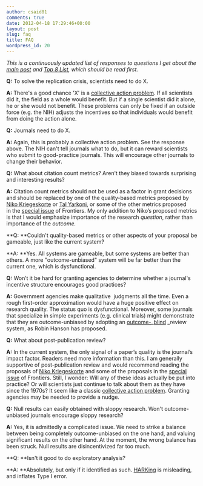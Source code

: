 ```yaml
---
author: csaid81
comments: true
date: 2012-04-18 17:29:46+00:00
layout: post
slug: faq
title: FAQ
wordpress_id: 20
---
```


_This is a continuously updated list of responses to questions I get about the [main post](/2012/04/17/its-the-incentives-structure-people-why-science-reform-must-come-from-the-granting-agencies/) and [Top 8 List](/2013/01/16/8-lessons-from-the-reproducibility-crisis/), which should be read first._

**Q:** To solve the replication crisis, scientists need to do X.

**A:** There's a good chance 'X' is a [collective action problem](http://en.wikipedia.org/wiki/Collective_action%23Collective_action_problem). If all scientists did it, the field as a whole would benefit. But if a single scientist did it alone, he or she would not benefit. These problems can only be fixed if an outside force (e.g. the NIH) adjusts the incentives so that individuals would benefit from doing the action alone.

**Q:** Journals need to do X.

**A:** Again, this is probably a collective action problem. See the response above. The NIH can't tell journals what to do, but it can reward scientists who submit to good-practice journals. This will encourage other journals to change their behavior.

**Q:** What about citation count metrics? Aren’t they biased towards surprising and interesting results?

**A:** Citation count metrics should not be used as a factor in grant decisions and should be replaced by one of the quality-based metrics proposed by [Niko Kriegeskorte](http://futureofscipub.wordpress.com/2009/11/12/open-post-publication-peer-review/) or [Tal Yarkoni](http://talyarkoni.org/papers/Yarkoni_open_evaluation_03132012.pdf), or some of the other metrics proposed in the [special issue](http://www.frontiersin.org/Journal/SpecialTopicDetail.aspx?name=computational_neuroscience&st=137&sname=Beyond_open_access_visions_for) of Frontiers. My only addition to Niko’s proposed metrics is that I would emphasize importance of the research _question_, rather than importance of the _outcome._

**Q: **Couldn't quality-based metrics or other aspects of your proposal be gameable, just like the current system?

**A: **Yes. All systems are gameable, but some systems are better than others. A more "outcome-unbiased" system will be far better than the current one, which is dysfunctional.

**Q:** Won’t it be hard for granting agencies to determine whether a journal's incentive structure encourages good practices?

**A:** Government agencies make qualitative  judgments all the time. Even a rough first-order approximation would have a huge positive effect on research quality. The status quo is dysfunctional. Moreover, some journals that specialize in simple experiments (e.g. clinical trials) might demonstrate that they are outcome-unbiased by adopting an [outcome-](http://www.overcomingbias.com/2010/11/results-blind-peer-review.html)_[blind](http://www.overcomingbias.com/2010/11/results-blind-peer-review.html) _review system, as Robin Hanson has proposed.

**Q:** What about post-publication review?

**A:** In the current system, the only signal of a paper’s quality is the journal’s impact factor. Readers need more information than this. I am generally supportive of post-publication review and would recommend reading the proposals of [Niko Kriegeskorte](http://futureofscipub.wordpress.com/) and some of the proposals in the [special issue](http://www.frontiersin.org/Journal/SpecialTopicDetail.aspx?name=computational_neuroscience&st=137&sname=Beyond_open_access_visions_for) of Frontiers. Still, I wonder: Will any of these ideas actually be put into practice? Or will scientists just continue to talk about them as they have since the 1970s? It seem like a classic [collective action problem](http://en.wikipedia.org/wiki/Collective_action%23Collective_action_problem). Granting agencies may be needed to provide a nudge.

**Q:** Null results can easily obtained with sloppy research. Won't outcome-unbiased journals encourage sloppy research?

**A:** Yes, it is admittedly a complicated issue. We need to strike a balance between being completely outcome-unbiased on the one hand, and valuing significant results on the other hand. At the moment, the wrong balance has been struck. Null results are disincentivized far too much.

**Q: **Isn't it good to do exploratory analysis?

**A: **Absolutely, but only if it identified as such. [HARKing](http://psr.sagepub.com/content/2/3/196.abstract) is misleading, and inflates Type I error.

